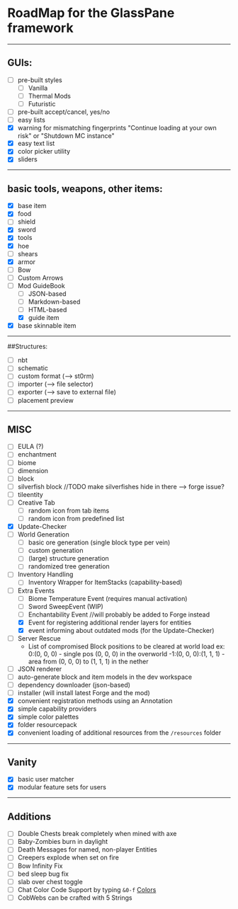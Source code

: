 # RoadMap for the GlassPane framework

---
## GUIs:
- [ ] pre-built styles
    - [ ] Vanilla
    - [ ] Thermal Mods
    - [ ] Futuristic
- [ ] pre-built accept/cancel, yes/no
- [ ] easy lists
- [x] warning for mismatching fingerprints "Continue loading at your own risk" or "Shutdown MC instance"
- [x] easy text list
- [x] color picker utility
- [x] sliders

---
## basic tools, weapons, other items:
- [x] base item
- [x] food
- [ ] shield
- [x] sword
- [x] tools
- [x] hoe
- [ ] shears
- [x] armor
- [ ] Bow
- [ ] Custom Arrows
- [ ] Mod GuideBook
    - [ ] JSON-based
    - [ ] Markdown-based
    - [ ] HTML-based
    - [x] guide item
- [x] base skinnable item

-----
##Structures:
- [ ] nbt
- [ ] schematic
- [ ] custom format (--> st0rm)
- [ ] importer (--> file selector)
- [ ] exporter (--> save to external file)
- [ ] placement preview

---
## MISC
- [ ] EULA (?)
- [ ] enchantment
- [ ] biome
- [ ] dimension
- [ ] block
- [ ] silverfish block //TODO make silverfishes hide in there --> forge issue?
- [ ] tileentity
- [ ] Creative Tab
    - [ ] random icon from tab items
    - [ ] random icon from predefined list
- [x] Update-Checker
- [ ] World Generation
    - [ ] basic ore generation (single block type per vein)
    - [ ] custom generation
    - [ ] (large) structure generation
    - [ ] randomized tree generation
- [ ] Inventory Handling
    - [ ] Inventory Wrapper for ItemStacks (capability-based)   
- [ ] Extra Events
    - [ ] Biome Temperature Event (requires manual activation)
    - [ ] Sword SweepEvent (WIP)
    - [ ] Enchantability Event //will probably be added to Forge instead
    - [x] Event for registering additional render layers for entities
    - [x] event informing about outdated mods (for the Update-Checker)
- [ ] Server Rescue
    - List of compromised Block positions to be cleared at world load
        ex:
        0:(0, 0, 0)           - single pos (0, 0, 0) in the overworld
        -1:(0, 0, 0):(1, 1, 1) - area from (0, 0, 0) to (1, 1, 1) in the nether
- [ ] JSON renderer
- [ ] auto-generate block and item models in the dev workspace
- [ ] dependency downloader (json-based)
- [ ] installer (will install latest Forge and the mod)
- [x] convenient registration methods using an Annotation
- [x] simple capability providers
- [x] simple color palettes
- [x] folder resourcepack
- [x] convenient loading of additional resources from the `/resources` folder

---
## Vanity
- [x] basic user matcher
- [x] modular feature sets for users

---
## Additions
- [ ] Double Chests break completely when mined with axe
- [ ] Baby-Zombies burn in daylight
- [ ] Death Messages for named, non-player Entities
- [ ] Creepers explode when set on fire
- [ ] Bow Infinity Fix
- [ ] bed sleep bug fix
- [ ] slab over chest toggle
- [ ] Chat Color Code Support by typing `&0-f` [Colors](https://minecraft.gamepedia.com/Formatting_codes "Formatting Codes - Minecraft Wiki")
- [ ] CobWebs can be crafted with 5 Strings
